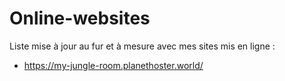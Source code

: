 # Online-websites
Liste mise à jour au fur et à mesure avec mes sites mis en ligne :

- https://my-jungle-room.planethoster.world/
